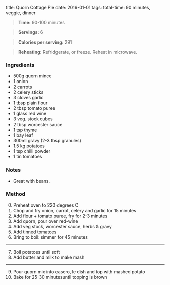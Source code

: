 title: Quorn Cottage Pie
date: 2016-01-01
tags: total-time: 90 minutes, veggie, dinner

> **Time:** 90-100 minutes

> **Servings:** 6

> **Calories per serving:** 291

> **Reheating:** Refridgerate, or freeze. Reheat in microwave. 

### Ingredients

* 500g quorn mince
* 1 onion
* 2 carrots
* 2 celery sticks
* 3 cloves garlic
* 1 tbsp plain flour
* 2 tbsp tomato puree
* 1 glass red wine
* 3 veg. stock cubes
* 2 tbsp worcester sauce
* 1 tsp thyme
* 1 bay leaf
* 300ml gravy (2-3 tbsp granules)
* 1.5 kg potatoes
* 1 tsp chilli powder
* 1 tin tomatoes


### Notes
* Great with beans.

### Method

0. Preheat oven to 220 degrees C 
1. Chop and fry onion, carrot, celery and garlic for 15 minutes
2. Add flour + tomato puree, fry for 2-3 minutes
3. Add quorn, pour over red-wine
4. Add veg stock, worcester sauce, herbs & gravy
5. Add tinned tomatoes
6. Bring to boil: simmer for 45 minutes
---
7. Boil potatoes until soft
8. Add butter and milk to make mash
---
9. Pour quorn mix into casero, le dish and top with mashed potato
10. Bake for 25-30 minutesuntil topping is brown


